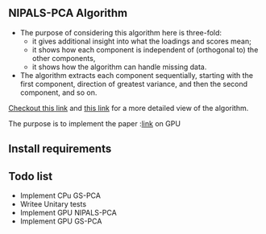 ## NIPALS-PCA Algorithm

- The purpose of considering this algorithm here is three-fold:
    - it gives additional insight into what the loadings and scores mean;
    - it shows how each component is independent of (orthogonal to) the other components,
    - it shows how the algorithm can handle missing data.
- The algorithm extracts each component sequentially, starting with the first component, direction of greatest variance, and then the second component, and so on.

[Checkout this link](https://learnche.org/pid/latent-variable-modelling/principal-component-analysis/algorithms-to-calculate-build-pca-models#lvm-eigenvalue-decomposition)  and [this link](https://cran.r-project.org/web/packages/nipals/vignettes/nipals_algorithm.html) for a more detailed view of the algorithm. 

The purpose is to implement the paper :[link](https://arxiv.org/abs/0811.1081) on GPU 

## Install requirements

## Todo list 
- Implement CPu GS-PCA
- Writee Unitary tests
- Implement GPU NIPALS-PCA
- Implement GPU GS-PCA